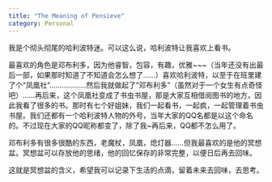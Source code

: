 ```yaml
---
title: "The Meaning of Pensieve"
category: Personal
---
```


我是个彻头彻尾的哈利波特迷。可以这么说，哈利波特让我喜欢上看书。

最喜欢的角色是邓布利多，因为他睿智，包容，有趣，优雅~~~（当年还没有出最后一部，如果那时知道了不知道会怎么想了……）喜欢哈利波特，以至于在班里建了个“凤凰社”………………然后我就做起了“邓布利多”（虽然对于一个女生有点奇怪吧）……再后来，这个凤凰社变成了书虫书屋，那是大家互相借阅图书的地方，因此我看了很多的书。那时有七个好姐妹，我们一起看书，一起疯，一起管理着书虫书屋。我们还都有一个哈利波特人物的外号，当年大家的QQ名都是以这个命名的。不过现在大家的QQ昵称都变了，除了我~再后来，QQ都不怎么用了。

邓布利多有很多很酷的东西，老魔杖，凤凰，熄灯器……但我最喜欢的是他的冥想盆。冥想盆可以存放他的思绪，他的回忆保存的非常完整，以便日后再去回味。

这就是冥想盆的含义，希望我可以记录下生活的点滴，留着未来去回味，去思考。
